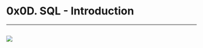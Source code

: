 # 0x0D. SQL - Introduction
---
![](https://s3.amazonaws.com/intranet-projects-files/holbertonschool-higher-level_programming+/272/rtcwz.jpg)
---
